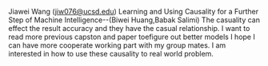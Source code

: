 Jiawei Wang (jiw076@ucsd.edu)
Learning and Using Causality for a Further Step of Machine Intelligence--(Biwei Huang,Babak Salimi)
The casuality can effect the result accuracy and they have the casual relationship. 
I want to read more previous capston and paper toefigure out better models
I hope I can have more cooperate working part with my group mates.
I am interested in how to use these causality to real world problem.
